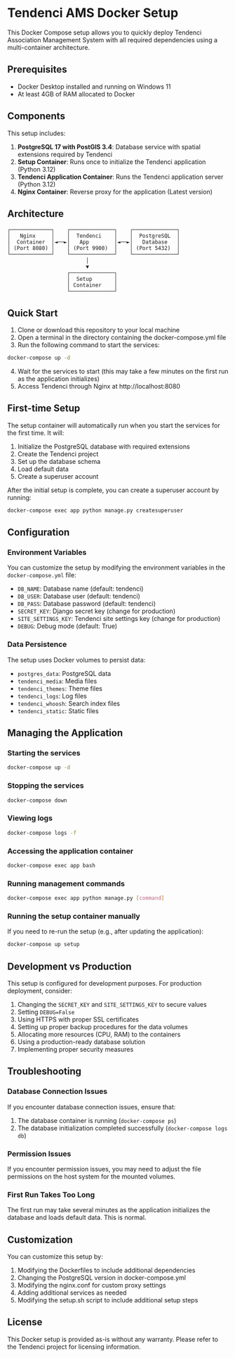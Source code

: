 # Tendenci AMS Docker Setup

This Docker Compose setup allows you to quickly deploy Tendenci Association Management System with all required dependencies using a multi-container architecture.

## Prerequisites

- Docker Desktop installed and running on Windows 11
- At least 4GB of RAM allocated to Docker

## Components

This setup includes:

1. **PostgreSQL 17 with PostGIS 3.4**: Database service with spatial extensions required by Tendenci
2. **Setup Container**: Runs once to initialize the Tendenci application (Python 3.12)
3. **Tendenci Application Container**: Runs the Tendenci application server (Python 3.12)
4. **Nginx Container**: Reverse proxy for the application (Latest version)

## Architecture

```
┌─────────────┐    ┌──────────────┐    ┌──────────────┐
│   Nginx     │    │  Tendenci    │    │  PostgreSQL  │
│  Container  │◄──►│   App        │◄──►│   Database   │
│ (Port 8080) │    │ (Port 9900)  │    │ (Port 5432)  │
└─────────────┘    └──────────────┘    └──────────────┘
                         │
                         ▼
                   ┌──────────────┐
                   │  Setup       │
                   │ Container    │
                   └──────────────┘
```

## Quick Start

1. Clone or download this repository to your local machine
2. Open a terminal in the directory containing the docker-compose.yml file
3. Run the following command to start the services:

```bash
docker-compose up -d
```

4. Wait for the services to start (this may take a few minutes on the first run as the application initializes)
5. Access Tendenci through Nginx at http://localhost:8080

## First-time Setup

The setup container will automatically run when you start the services for the first time. It will:

1. Initialize the PostgreSQL database with required extensions
2. Create the Tendenci project
3. Set up the database schema
4. Load default data
5. Create a superuser account

After the initial setup is complete, you can create a superuser account by running:

```bash
docker-compose exec app python manage.py createsuperuser
```

## Configuration

### Environment Variables

You can customize the setup by modifying the environment variables in the `docker-compose.yml` file:

- `DB_NAME`: Database name (default: tendenci)
- `DB_USER`: Database user (default: tendenci)
- `DB_PASS`: Database password (default: tendenci)
- `SECRET_KEY`: Django secret key (change for production)
- `SITE_SETTINGS_KEY`: Tendenci site settings key (change for production)
- `DEBUG`: Debug mode (default: True)

### Data Persistence

The setup uses Docker volumes to persist data:

- `postgres_data`: PostgreSQL data
- `tendenci_media`: Media files
- `tendenci_themes`: Theme files
- `tendenci_logs`: Log files
- `tendenci_whoosh`: Search index files
- `tendenci_static`: Static files

## Managing the Application

### Starting the services

```bash
docker-compose up -d
```

### Stopping the services

```bash
docker-compose down
```

### Viewing logs

```bash
docker-compose logs -f
```

### Accessing the application container

```bash
docker-compose exec app bash
```

### Running management commands

```bash
docker-compose exec app python manage.py [command]
```

### Running the setup container manually

If you need to re-run the setup (e.g., after updating the application):

```bash
docker-compose up setup
```

## Development vs Production

This setup is configured for development purposes. For production deployment, consider:

1. Changing the `SECRET_KEY` and `SITE_SETTINGS_KEY` to secure values
2. Setting `DEBUG=False`
3. Using HTTPS with proper SSL certificates
4. Setting up proper backup procedures for the data volumes
5. Allocating more resources (CPU, RAM) to the containers
6. Using a production-ready database solution
7. Implementing proper security measures

## Troubleshooting

### Database Connection Issues

If you encounter database connection issues, ensure that:
1. The database container is running (`docker-compose ps`)
2. The database initialization completed successfully (`docker-compose logs db`)

### Permission Issues

If you encounter permission issues, you may need to adjust the file permissions on the host system for the mounted volumes.

### First Run Takes Too Long

The first run may take several minutes as the application initializes the database and loads default data. This is normal.

## Customization

You can customize this setup by:

1. Modifying the Dockerfiles to include additional dependencies
2. Changing the PostgreSQL version in docker-compose.yml
3. Modifying the nginx.conf for custom proxy settings
4. Adding additional services as needed
5. Modifying the setup.sh script to include additional setup steps

## License

This Docker setup is provided as-is without any warranty. Please refer to the Tendenci project for licensing information.